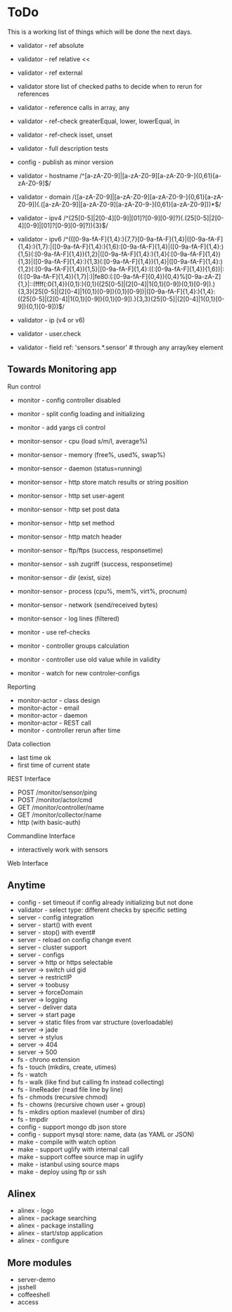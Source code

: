 ToDo
=================================================

This is a working list of things which will be done the next days.

- validator - ref absolute
- validator - ref relative <<
- validator - ref external

- validator store list of checked paths to decide when to rerun for references
- validator - reference calls in array, any
- validator - ref-check greaterEqual, lower, lowerEqual, in
- validator - ref-check isset, unset

- validator - full description tests
- config - publish as minor version
- validator - hostname /^[a-zA-Z0-9]|[a-zA-Z0-9][a-zA-Z0-9\-]{0,61}[a-zA-Z0-9]$/
- validator - domain /([a-zA-Z0-9]|[a-zA-Z0-9][a-zA-Z0-9\-]{0,61}[a-zA-Z0-9])(\.([a-zA-Z0-9]|[a-zA-Z0-9][a-zA-Z0-9\-]{0,61}[a-zA-Z0-9]))*$/
- validator - ipv4 /^(25[0-5]|2[0-4][0-9]|[01]?[0-9][0-9]?)(\.(25[0-5]|2[0-4][0-9]|[01]?[0-9][0-9]?)){3}$/
- validator - ipv6 /^(([0-9a-fA-F]{1,4}:){7,7}[0-9a-fA-F]{1,4}|([0-9a-fA-F]{1,4}:){1,7}:|([0-9a-fA-F]{1,4}:){1,6}:[0-9a-fA-F]{1,4}|([0-9a-fA-F]{1,4}:){1,5}(:[0-9a-fA-F]{1,4}){1,2}|([0-9a-fA-F]{1,4}:){1,4}(:[0-9a-fA-F]{1,4}){1,3}|([0-9a-fA-F]{1,4}:){1,3}(:[0-9a-fA-F]{1,4}){1,4}|([0-9a-fA-F]{1,4}:){1,2}(:[0-9a-fA-F]{1,4}){1,5}|[0-9a-fA-F]{1,4}:((:[0-9a-fA-F]{1,4}){1,6})|:((:[0-9a-fA-F]{1,4}){1,7}|:)|fe80:(:[0-9a-fA-F]{0,4}){0,4}%[0-9a-zA-Z]{1,}|::(ffff(:0{1,4}){0,1}:){0,1}((25[0-5]|(2[0-4]|1{0,1}[0-9]){0,1}[0-9]).){3,3}(25[0-5]|(2[0-4]|1{0,1}[0-9]){0,1}[0-9])|([0-9a-fA-F]{1,4}:){1,4}:((25[0-5]|(2[0-4]|1{0,1}[0-9]){0,1}[0-9]).){3,3}(25[0-5]|(2[0-4]|1{0,1}[0-9]){0,1}[0-9]))$/
- validator - ip (v4 or v6)

- validator - user.check

- validator - field ref: 'sensors.*.sensor' # through any array/key element


Towards Monitoring app
-------------------------------------------------

Run control

- monitor - config controller disabled
- monitor - split config loading and initializing
- monitor - add yargs cli control
- monitor-sensor - cpu (load s/m/l, average%)
- monitor-sensor - memory (free%, used%, swap%)
- monitor-sensor - daemon (status=running)

- monitor-sensor - http store match results or string position
- monitor-sensor - http set user-agent
- monitor-sensor - http set post data
- monitor-sensor - http set method
- monitor-sensor - http match header
- monitor-sensor - ftp/ftps (success, responsetime)
- monitor-sensor - ssh zugriff (success, responsetime)
- monitor-sensor - dir (exist, size)
- monitor-sensor - process (cpu%, mem%, virt%, procnum)
- monitor-sensor - network (send/received bytes)
- monitor-sensor - log lines (filtered)
- monitor - use ref-checks
- monitor - controller groups calculation
- monitor - controller use old value while in validity
- monitor - watch for new controler-configs

Reporting

- monitor-actor - class design
- monitor-actor - email
- monitor-actor - daemon
- monitor-actor - REST call
- monitor - controller rerun after time

Data collection

- last time ok
- first time of current state

REST Interface

- POST /monitor/sensor/ping
- POST /monitor/actor/cmd
- GET /monitor/controller/name
- GET /monitor/collector/name
- http (with basic-auth)

Commandline Interface

- interactively work with sensors

Web Interface


Anytime
-------------------------------------------------

- config - set timeout if config already initializing but not done
- validator - select type: different checks by specific setting
- server - config integration
- server - start() with event
- server - stop() with event#
- server - reload on config change event
- server - cluster support
- server - configs
- server -> http or https selectable
- server -> switch uid gid
- server -> restrictIP
- server -> toobusy
- server -> forceDomain
- server -> logging
- server - deliver data
- server -> start page
- server -> static files from var structure (overloadable)
- server -> jade
- server -> stylus
- server -> 404
- server -> 500
- fs - chrono extension
- fs - touch (mkdirs, create, utimes)
- fs - watch
- fs - walk (like find but calling fn instead collecting)
- fs - lineReader (read file line by line)
- fs - chmods (recursive chmod)
- fs - chowns (recursive chown user + group)
- fs - mkdirs option maxlevel (number of dirs)
- fs - tmpdir
- config - support mongo db json store
- config - support mysql store: name, data (as YAML or JSON)
- make - compile with watch option
- make - support uglify with internal call
- make - support coffee source map in uglify
- make - istanbul using source maps
- make - deploy using ftp or ssh


Alinex
-------------------------------------------------

- alinex - logo
- alinex - package searching
- alinex - package installing
- alinex - start/stop application
- alinex - configure


More modules
-------------------------------------------------

- server-demo
- jsshell
- coffeeshell
- access
